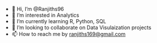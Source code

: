 - 👋 Hi, I’m @Ranjiths96
- 👀 I’m interested in Analytics
- 🌱 I’m currently learning R, Python, SQL 
- 💞️ I’m looking to collaborate on Data Visulaization projects
- 📫 How to reach me by ranjiths169@gmail.com

<!---
Ranjiths96/Ranjiths96 is a ✨ special ✨ repository because its `README.md` (this file) appears on your GitHub profile.
You can click the Preview link to take a look at your changes.
--->
